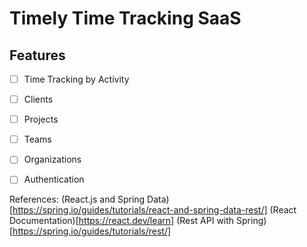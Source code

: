# Timely Time Tracking SaaS

## Features
 - [ ] Time Tracking by Activity
 - [ ] Clients
 - [ ] Projects
 - [ ] Teams
 - [ ] Organizations
 - [ ] Authentication




References: 
(React.js and Spring Data)[https://spring.io/guides/tutorials/react-and-spring-data-rest/]
(React Documentation)[https://react.dev/learn]
(Rest API with Spring)[https://spring.io/guides/tutorials/rest/]
